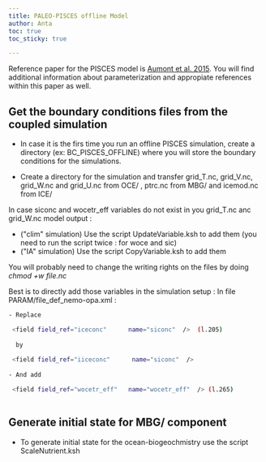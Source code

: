 ```yaml
---
title: PALEO-PISCES offline Model
author: Anta
toc: true
toc_sticky: true

---
```

Reference paper for the PISCES model is [Aumont et al. 2015](https://gmd.copernicus.org/articles/13/3011/2020/gmd-13-3011-2020.html). You will find additional information about parameterization and appropiate references within this paper as well.


## Get the boundary conditions files from the coupled simulation

- In case it is the firs time you run an offline PISCES simulation, create a directory (ex: BC_PISCES_OFFLINE) where you will store the boundary conditions for the simulations. 
 
- Create a directory for the simulation and transfer grid_T.nc, grid_V.nc, grid_W.nc and grid_U.nc from OCE/ , ptrc.nc from MBG/ and icemod.nc from ICE/

In case siconc and wocetr_eff variables do not exist in you grid_T.nc anc grid_W.nc model output :

- ("clim" simulation) Use the script UpdateVariable.ksh to add them (you need to run the script twice : for woce and sic)
- ("IA" simulation) Use the script CopyVariable.ksh to add them 

You will probably need to change the writing rights on the files by doing _chmod +w file.nc_

Best is to directly add those variables in the simulation setup :
In file PARAM/file_def_nemo-opa.xml : 
 
```bash
- Replace 

 <field field_ref="iceconc"      name="siconc"  />  (l.205)
 
  by 
  
 <field field_ref="iiceconc"      name="siconc"  />
 
- And add 

 <field field_ref="wocetr_eff"   name="wocetr_eff"  /> (l.265)
 
```

## Generate initial state for MBG/ component

- To generate initial state for the ocean-biogeochmistry use the script ScaleNutrient.ksh 
